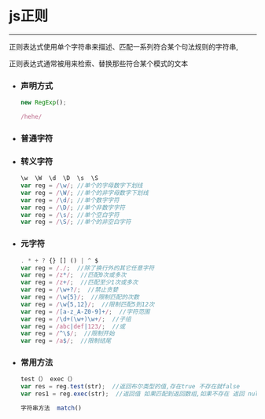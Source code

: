 js正则
===

---

正则表达式使用单个字符串来描述、匹配一系列符合某个句法规则的字符串,

正则表达式通常被用来检索、替换那些符合某个模式的文本


* ### 声明方式

    ```js
    new RegExp();

    /hehe/
    ```

* ### 普通字符


* ### 转义字符

    ```js
    \w  \W  \d  \D  \s  \S  
    var reg = /\w/; //单个的字母数字下划线
    var reg = /\W/; //单个的非字母数字下划线
    var reg = /\d/; //单个数字字符
    var reg = /\D/; //单个非数字字符
    var reg = /\s/; //单个空白字符
    var reg = /\S/; //单个的非空白字符
    ```

* ### 元字符

    ```js
    . * + ? {} [] () | ^ $
    var reg = /./;  //除了换行外的其它任意字符
    var reg = /z*/;  //匹配0次或多次
    var reg = /z+/;  //匹配至少1次或多次
    var reg = /\w+?/;  //禁止贪婪 
    var reg = /\w{5}/;  //限制匹配的次数
    var reg = /\w{5,12}/;  //限制匹配5到12次
    var reg = /[a-z_A-Z0-9]+/;  //字符范围
    var reg = /\d+(\w+)\w+/;  //子组
    var reg = /abc|def|123/;  //或
    var reg = /^\$/;  //限制开始
    var reg = /a$/;  //限制结尾
    ```


* ### 常用方法

    ```js
    test（） exec（）
    var res = reg.test(str);  //返回布尔类型的值,存在true 不存在就false
    var res1 = reg.exec(str);  //返回值 如果匹配到返回数组,如果不存在 返回 null

    字符串方法  match()
    ```
